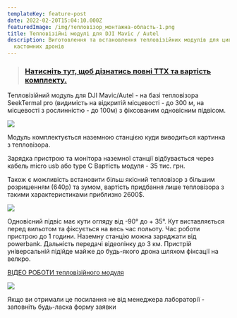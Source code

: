 ```yaml
---
templateKey: feature-post
date: 2022-02-20T15:04:10.000Z
featuredImage: /img/тепловізор_монтажна-область-1.png
title: Тепловізійні модулі для DJI Mavic / Autel
description: Виготовлення та встановлення тепловізійних модулів для цивільних ти
  кастомних дронів
---
```

> ### <a href="https://drive.google.com/file/d/1Igtv5O31HTR575AZdKR3Ps1_Lo6l0Drw/view?usp=share_link ">**Натисніть тут, щоб дізнатись повні ТТХ та вартість комплекту.**</a>

Тепловізійний модуль для
DJI Mavic/Autel - на базі
тепловізора SeekTermal pro
(видимість на відкритій місцевості -
до 300 м, нa місцевості з
рослинністю - до 100м) з
фіксованим одновісним підвісом.

![](/img/6743.png)

Модуль комплектується наземною
станцією куди виводиться картинка
з тепловізора.

Зарядка пристрою та монітора наземної станції відбувається через кабель micro usb або type C
Вартість модуля - 35 тис. грн. 

Також є можливість встановити більш якісний тепловізор з більшим розришенням (640р) та зумом,
вартість придбання лише тепловізора з такими характеристиками приблизно 2600$.

![](/img/6736.png)

Одновісний підвіс має кути огляду від
-90° до + 35°.
Кут виставляється перед вильотом та
фіксується на весь час польоту.
Час роботи пристрою до 1 години.
Наземну станцію можна заряджати від
powerbank.
Дальність передачі відеолінку до 3 км.
Пристрій універсальній підійде майже
до будь-якого дрона шляхом фіксації
на велкро.

<a href="https://drive.google.com/file/d/1jLZjNpt7yTjgWN3-nKZxBuBfCRE92ahx/view" target="_blank" rel="noopener noreferrer">ВІДЕО РОБОТИ тепловізійного модуля</a>

![](/img/img_6766.png)

Якщо ви отримали це посилання
не від менеджера лабораторії -
заповніть будь-ласка форму
заявки